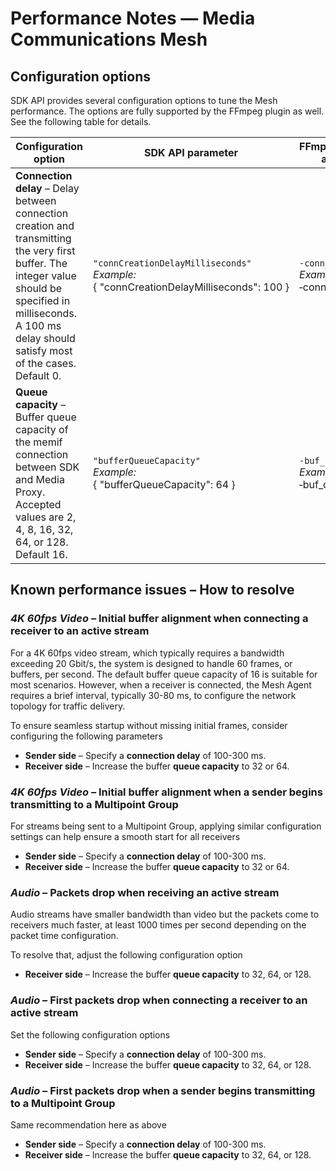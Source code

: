 # Performance Notes — Media Communications Mesh

## Configuration options

SDK API provides several configuration options to tune the Mesh performance.
The options are fully supported by the FFmpeg plugin as well.
See the following table for details.

| Configuration option | SDK API parameter | FFmpeg plugin CLI argument |
|----------------------|-------------------|----------------------------|
| **Connection delay** – Delay between connection creation and transmitting the very first buffer. The integer value should be specified in milliseconds. A 100 ms delay should satisfy most of the cases. Default 0.| `"connCreationDelayMilliseconds"`<br>*Example:*<br>{&nbsp;"connCreationDelayMilliseconds":&nbsp;100&nbsp;} | `-conn_delay`<br>*Example:*<br>&#8209;conn_delay&nbsp;100 |
| **Queue capacity** – Buffer queue capacity of the memif connection between SDK and Media Proxy. Accepted values are 2, 4, 8, 16, 32, 64, or 128. Default 16. | `"bufferQueueCapacity"`<br>*Example:*<br>{&nbsp;"bufferQueueCapacity":&nbsp;64&nbsp;} | `-buf_queue_cap`<br>*Example:*<br>&#8209;buf_queue_cap&nbsp;64 |

## Known performance issues – How to resolve

### *4K 60fps Video* – Initial buffer alignment when connecting a receiver to an active stream

For a 4K 60fps video stream, which typically requires a bandwidth exceeding 20 Gbit/s,
the system is designed to handle 60 frames, or buffers, per second. The default buffer
queue capacity of 16 is suitable for most scenarios. However, when a receiver is connected,
the Mesh Agent requires a brief interval, typically 30-80 ms, to configure the network
topology for traffic delivery.

To ensure seamless startup without missing initial frames, consider configuring
the following parameters
* **Sender side** – Specify a **connection delay** of 100-300 ms.
* **Receiver side** – Increase the buffer **queue capacity** to 32 or 64.

### *4K 60fps Video* – Initial buffer alignment when a sender begins transmitting to a Multipoint Group

For streams being sent to a Multipoint Group, applying similar configuration settings
can help ensure a smooth start for all receivers
* **Sender side** – Specify a **connection delay** of 100-300 ms.
* **Receiver side** – Increase the buffer **queue capacity** to 32 or 64.

### *Audio* – Packets drop when receiving an active stream

Audio streams have smaller bandwidth than video but the packets come to receivers much
faster, at least 1000 times per second depending on the packet time configuration.

To resolve that, adjust the following configuration option
* **Receiver side** – Increase the buffer **queue capacity** to 32, 64, or 128.

### *Audio* – First packets drop when connecting a receiver to an active stream

Set the following configuration options
* **Sender side** – Specify a **connection delay** of 100-300 ms.
* **Receiver side** – Increase the buffer **queue capacity** to 32, 64, or 128.

### *Audio* – First packets drop when a sender begins transmitting to a Multipoint Group

Same recommendation here as above
* **Sender side** – Specify a **connection delay** of 100-300 ms.
* **Receiver side** – Increase the buffer **queue capacity** to 32, 64, or 128.

<!-- References -->
[license-img]: https://img.shields.io/badge/License-BSD_3--Clause-blue.svg
[license]: https://opensource.org/license/bsd-3-clause
